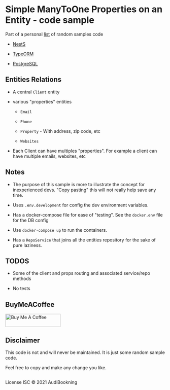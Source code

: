 # Simple ManyToOne Properties on an Entity - code sample

Part of a personal [list](https://github.com/audiBookning/samples-code-ressource-list) of random samples code

- [NestS](https://nestjs.com/)

- [TypeORM](https://typeorm.io/#/)

- [PostgreSQL](https://www.postgresql.org/)

## Entities Relations

- A central `Client` entity

- various "properties" entities

  - `Email`

  - `Phone`

  - `Property` - With address, zip code, etc

  - `Websites`

- Each Client can have multiples "properties". For example a client can have multiple emails, websites, etc

## Notes

- The purpose of this sample is more to illustrate the concept for inexperienced devs. "Copy pasting" this will not really help save any time.

- Uses `.env.development` for config the dev environment variables.

- Has a docker-compose file for ease of "testing". See the `docker.env` file for the DB config

- Use `docker-compose up` to run the containers.

- Has a `RepoService` that joins all the entities repository for the sake of pure laziness.

## TODOS

- Some of the client and props routing and associated service/repo methods

- No tests

## BuyMeACoffee

<a href="https://www.buymeacoffee.com/audiobookning" target="_blank"><img src="https://cdn.buymeacoffee.com/buttons/default-orange.png" alt="Buy Me A Coffee" height="41" width="174"></a>

## Disclaimer

This code is not and will never be maintained. It is just some random sample code.

Feel free to copy and make any change you like.

##

License
ISC © 2021 AudiBookning

